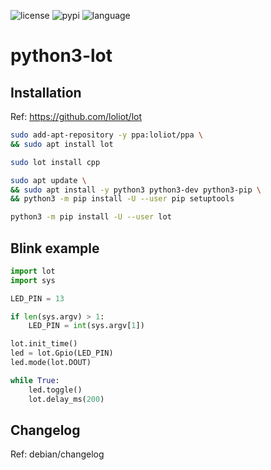 ![license](https://img.shields.io/github/license/loliot/python3-lot)
![pypi](https://img.shields.io/pypi/v/lot)
![language](https://img.shields.io/github/languages/top/loliot/python3-lot)

# python3-lot

## Installation

Ref: <a href="https://github.com/loliot/lot" target=_blank>https://github.com/loliot/lot</a>

```bash
sudo add-apt-repository -y ppa:loliot/ppa \
&& sudo apt install lot
```

```bash
sudo lot install cpp
```

```bash
sudo apt update \
&& sudo apt install -y python3 python3-dev python3-pip \
&& python3 -m pip install -U --user pip setuptools
```

```bash
python3 -m pip install -U --user lot
```

## Blink example

```python
import lot
import sys

LED_PIN = 13

if len(sys.argv) > 1:
    LED_PIN = int(sys.argv[1])

lot.init_time()
led = lot.Gpio(LED_PIN)
led.mode(lot.DOUT)

while True:
    led.toggle()
    lot.delay_ms(200)
```

## Changelog

Ref: debian/changelog
